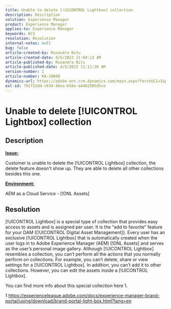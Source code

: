 ```yaml
---
title: Unable to delete [!UICONTROL Lightbox] collection
description: Description
solution: Experience Manager
product: Experience Manager
applies-to: Experience Manager
keywords: KCS
resolution: Resolution
internal-notes: null
bug: false
article-created-by: Ruxandra Nitu
article-created-date: 4/5/2022 11:04:13 AM
article-published-by: Ruxandra Nitu
article-published-date: 4/5/2022 11:11:30 AM
version-number: 1
article-number: KA-19080
dynamics-url: https://adobe-ent.crm.dynamics.com/main.aspx?forceUCI=1&pagetype=entityrecord&etn=knowledgearticle&id=970c3b1e-d0b4-ec11-983f-000d3a5d0d94
exl-id: 791f52dd-c634-46ea-b58e-a4402505d5ce
---
```

# Unable to delete [!UICONTROL Lightbox] collection

## Description


<u><b>Issue:</b></u>

Customer is unable to delete the [!UICONTROL Lightbox] collection, the delete feature doesn't show up. They are able to delete all other collections besides this one.

<u><b>Environment:</b></u>

AEM as a Cloud Service - [!DNL Assets]


## Resolution


[!UICONTROL Lightbox] is a special type of collection that provides easy access to assets and is assigned per user. It is the “add to favorite” feature for your DAM ([!UICONTROL Digital Asset Management]). Every user has an exclusive [!UICONTROL Lightbox] that is automatically created when the user logs in to Adobe Experience Manager (AEM) [!DNL Assets] and serves as the user’s personal image gallery.
Although [!UICONTROL Lightbox] resembles a collection, you can’t perform all the actions that you normally perform on collections. For example, you can’t delete, share or view settings for a [!UICONTROL Lightbox]. In addition, you can’t add it to other collections. However, you can edit the assets inside a [!UICONTROL Lightbox].

You can find more info about this special collection here 1.



1 https://experienceleague.adobe.com/docs/experience-manager-brand-portal/using/download/brand-portal-light-box.html?lang=en
